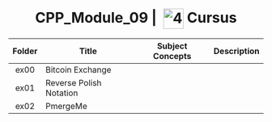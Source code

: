<!--HEADER-->
<h1 align="center"> CPP_Module_09 | 
  <picture>
  <source media="(prefers-color-scheme: dark)" srcset="https://cdn.simpleicons.org/42/white">
  <img alt="42" width=40 align="center" src="https://cdn.simpleicons.org/42/Black">
 </picture>
 Cursus 
  <!--<img alt="Complete" src="https://raw.githubusercontent.com/Mqxx/GitHub-Markdown/main/blockquotes/badge/dark-theme/complete.svg">-->
</h1>
<!--FINISH HEADER-->

| Folder | Title | Subject Concepts | Description |
|:---:|---|:---:|:---:|
| ex00 | Bitcoin Exchange |  |  |
| ex01 | Reverse Polish Notation |  |  |
| ex02 | PmergeMe |  |  |